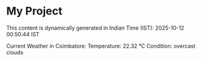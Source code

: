 # My Project

This content is dynamically generated in Indian Time (IST): 2025-10-12 00:50:44 IST


Current Weather in Coimbatore:
Temperature: 22.32 °C
Condition: overcast clouds
